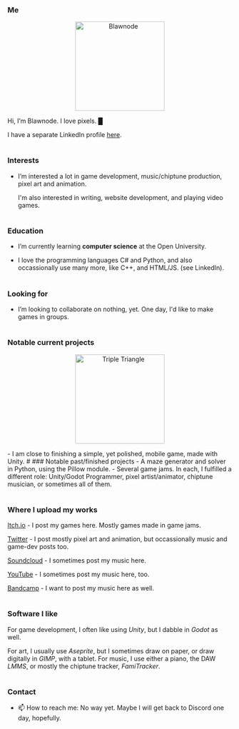 <!--Possible TO-DO: Put links on all badges.-->

### Me
<p align="center"><img alt="Blawnode" src="https://github.com/blawnode/image1/blob/main/Blawnode%20Logo%20(MAX).png" height="200"></p>
Hi, I’m Blawnode. I love pixels. █

<!--![LinkedIn](https://img.shields.io/badge/linkedin-%230077B5.svg?style=for-the-badge&logo=linkedin&logoColor=white)-->
I have a separate LinkedIn profile [here](https://www.linkedin.com/in/ido-waisbart-3b927b149/).

#
### Interests
- I’m interested a lot in game development, music/chiptune production, pixel art and animation.
  
  I'm also interested in writing, website development, and playing video games.

#
### Education
- I’m currently learning **computer science** at the Open University.
<!--![C#](https://img.shields.io/badge/c%23-%23239120.svg?style=for-the-badge&logo=c-sharp&logoColor=white)
![Python](https://img.shields.io/badge/python-3670A0?style=for-the-badge&logo=python&logoColor=ffdd54)-->
- I love the programming languages C# and Python, and also occassionally use many more, like C++, and HTML/JS. (see LinkedIn).

#
### Looking for
- I’m looking to collaborate on nothing, yet. One day, I'd like to make games in groups.

#
### Notable current projects
<p align="center"><img alt="Triple Triangle" src="https://github.com/blawnode/image1/blob/main/ItchLogo.png" height="200"></p>
- I am close to finishing a simple, yet polished, mobile game, made with Unity.
#
### Notable past/finished projects
- A maze generator and solver in Python, using the Pillow module.
- Several game jams. In each, I fulfilled a different role: Unity/Godot Programmer, pixel artist/animator, chiptune musician, or sometimes all of them.

#
### Where I upload my works
[Itch.io](https://blawnode.itch.io/) - I post my games here. Mostly games made in game jams.

<!--![Twitter](https://img.shields.io/badge/Blawnode-%231DA1F2.svg?style=for-the-badge&logo=Twitter&logoColor=white)-->
<!--![Twitter](https://img.shields.io/badge/Twitter-%231DA1F2.svg?style=for-the-badge&logo=Twitter&logoColor=white)-->
[Twitter](https://twitter.com/blawnode) - I post mostly pixel art and animation, but occassionally music and game-dev posts too.

<!--![Sound Cloud](https://img.shields.io/badge/sound%20cloud-FF5500?style=for-the-badge&logo=soundcloud&logoColor=white)-->
[Soundcloud](https://soundcloud.com/user-987269267) - I sometimes post my music here.

<!--![YouTube](https://img.shields.io/badge/YouTube-%23FF0000.svg?style=for-the-badge&logo=YouTube&logoColor=white)-->
[YouTube](https://www.youtube.com/channel/UCldotnKAENFMJRmH9esOqxA) - I sometimes post my music here, too.

[Bandcamp](https://blawnode.bandcamp.com/) - I want to post my music here as well.

#
### Software I like
<!--![Unity](https://img.shields.io/badge/unity-%23000000.svg?style=for-the-badge&logo=unity&logoColor=white)
![Godot Engine](https://img.shields.io/badge/GODOT-%23FFFFFF.svg?style=for-the-badge&logo=godot-engine)-->
For game development, I often like using _Unity_, but I dabble in _Godot_ as well.
<!--![Aseprite](https://img.shields.io/badge/Aseprite-FFFFFF?style=for-the-badge&logo=Aseprite&logoColor=#7D929E)
![Gimp Gnu Image Manipulation Program](https://img.shields.io/badge/Gimp-657D8B?style=for-the-badge&logo=gimp&logoColor=FFFFFF)-->
For art, I usually use _Aseprite_, but I sometimes draw on paper, or draw digitally in _GIMP_, with a tablet.
For music, I use either a piano, the DAW _LMMS_, or mostly the chiptune tracker, _FamiTracker_.

#
### Contact
- 📫 How to reach me: No way yet. Maybe I will get back to Discord one day, hopefully.
<!--![Gmail](https://img.shields.io/badge/Gmail-D14836?style=for-the-badge&logo=gmail&logoColor=white)-->
<!--![Discord](https://img.shields.io/badge/%3CServer%3E-%237289DA.svg?style=for-the-badge&logo=discord&logoColor=white)-->

<!--![Trello](https://img.shields.io/badge/Trello-%23026AA7.svg?style=for-the-badge&logo=Trello&logoColor=white)-->


<!---
blawnode/blawnode is a ✨ special ✨ repository because its `README.md` (this file) appears on your GitHub profile.
You can click the Preview link to take a look at your changes.
--->
